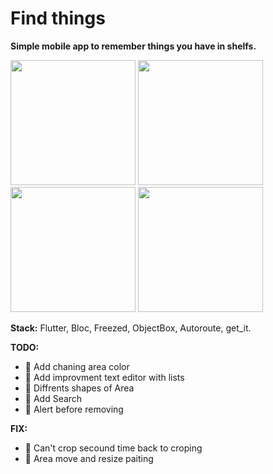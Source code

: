 # Find things

**Simple mobile app to remember things you have in shelfs.**

<img src="https://imgur.com/SDZON5e.gif" width="200" > <img src="https://imgur.com/MqDSAJ6.gif" width="200" > <img src="https://imgur.com/APDsJTu.gif" width="200" > <img src="https://imgur.com/yIVnY1s.gif" width="200" >  

**Stack:** Flutter, Bloc, Freezed, ObjectBox, Autoroute, get_it.

**TODO:**
- :black_square_button: Add chaning area color
- :black_square_button: Add improvment text editor with lists
- :black_square_button: Diffrents shapes of Area
- :black_square_button: Add Search
- :black_square_button: Alert before removing

**FIX:**
- :black_square_button: Can't crop secound time back to croping
- :black_square_button: Area move and resize paiting
